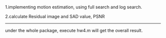 1.implementing motion estimation, using full search and log search.

2.calculate Residual image and SAD value, PSNR

----------------
under the whole package, execute hw4.m will get the overall result.

